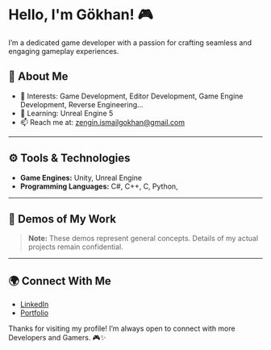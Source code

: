# Hello, I'm Gökhan! 🎮

I’m a dedicated game developer with a passion for crafting seamless and engaging gameplay experiences.

## 🌟 About Me
- 🎨 Interests: Game Development, Editor Development, Game Engine Development, Reverse Engineering...
- 🌱 Learning: Unreal Engine 5
- 📫 Reach me at: zengin.ismailgokhan@gmail.com

---

## ⚙️ Tools & Technologies

- **Game Engines:** Unity, Unreal Engine  
- **Programming Languages:** C#, C++, C, Python,
  
---

## 🎥 Demos of My Work  


> **Note:** These demos represent general concepts. Details of my actual projects remain confidential. 


---

## 🌍 Connect With Me  
- [LinkedIn](https://linkedin.com/in/ismail-gökhan-zengin-48ab8a202)  
- [Portfolio]()  

Thanks for visiting my profile! I’m always open to connect with more Developers and Gamers. 🎮✨
